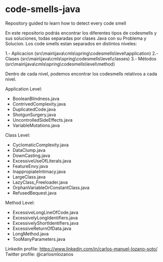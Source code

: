 # code-smells-java
Repository guided to learn how to detect every code smell

En este repositorio podrás encontrar los diferentes tipos de codesmells y sus soluciones, todas separadas por clases Java con su Problema y Solucion.
Los code smells estan separados en distintos niveles:

1.- Aplicacion (src\main\java\cmls\spring\codesmells\level\application)
2.- Clases (src\main\java\cmls\spring\codesmells\level\classes)
3.- Métodos (src\main\java\cmls\spring\codesmells\level\method)

Dentro de cada nivel, podemos encontrar los codesmells relativos a cada nivel.

Application Level:
- BooleanBlindness.java
- ContrivedComplexity.java
- DuplicatedCode.java
- ShotgunSurgery.java
- UncontrolledSideEffects.java
- VariableMutations.java

Class Level:
- CyclomaticComplexity.java
- DataClump.java
- DownCasting.java
- ExcessiveUseOfLiterals.java
- FeatureEnvy.java
- InappropiateIntimacy.java
- LargeClass.java
- LazyClass_Freeloader.java
- OrphanVariableOrConstantClass.java
- RefusedBequest.java

Method Level:
- ExcessiveLongLineOfCode.java
- ExcessivelyLongIdentifiers.java
- ExcessivelyShortIdentifiers.java
- ExcessiveReturnOfData.java
- LongMethod.java
- TooManyParameters.java



Linkedin profile: https://www.linkedin.com/in/carlos-manuel-lozano-soto/
Twitter profile: @carlosmlozanos
